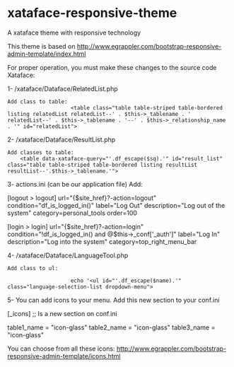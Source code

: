 # xataface-responsive-theme
A xataface theme with responsive technology

This theme is based on http://www.egrappler.com/bootstrap-responsive-admin-template/index.html

For proper operation, you must make these changes to the source code Xataface:

1- /xataface/Dataface/RelatedList.php

	Add class to table: 
                        <table class="table table-striped table-bordered listing relatedList relatedList--' . $this->_tablename . ' relatedList--' . $this->_tablename . '--' . $this->_relationship_name . '" id="relatedList"> 

2- /xataface/Dataface/ResultList.php

	Add classes to table: 
		<table data-xataface-query="'.df_escape($sq).'" id="result_list" class="table table-striped table-bordered listing resultList resultList--'.$this->_tablename.'"> 

3- actions.ini (can be our application file)
	Add:

[logout > logout] 
	url="{$site_href}?-action=logout" 
	condition="df_is_logged_in()" 
	label="Log Out" 
	description="Log out of the system" 
	category=personal_tools 
	order=100 
	 
[login > login] 
	url="{$site_href}?-action=login" 
	condition="!df_is_logged_in() and @$this->_conf['_auth']" 
	label="Log In" 
	description="Log into the system" 
	category=top_right_menu_bar 

4- /xataface/Dataface/LanguageTool.php

	Add class to ul:

                        echo '<ul id="'.df_escape($name).'" class="language-selection-list dropdown-menu"> 

5- You can add icons to your menu. Add this new section to your conf.ini 

[_icons] ;; Is a new section on conf.ini

table1_name = "icon-glass"
table2_name = "icon-glass"
table3_name = "icon-glass"

You can choose from all these icons: http://www.egrappler.com/bootstrap-responsive-admin-template/icons.html
